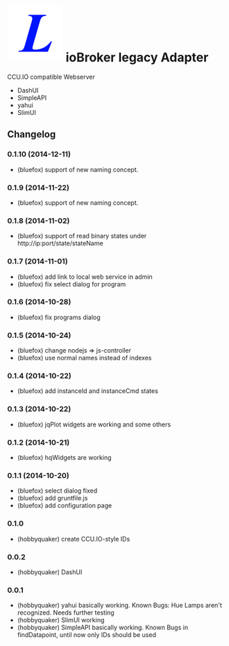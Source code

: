 ![Logo](admin/legacy.png)
ioBroker legacy Adapter
==============

CCU.IO compatible Webserver

* DashUI
* SimpleAPI
* yahui
* SlimUI


## Changelog
### 0.1.10 (2014-12-11)
* (bluefox) support of new naming concept.

### 0.1.9 (2014-11-22)
* (bluefox) support of new naming concept.

### 0.1.8 (2014-11-02)
* (bluefox) support of read binary states under http://ip:port/state/stateName

### 0.1.7 (2014-11-01)
* (bluefox) add link to local web service in admin
* (bluefox) fix select dialog for program

### 0.1.6 (2014-10-28)
* (bluefox) fix programs dialog

### 0.1.5 (2014-10-24)
* (bluefox) change nodejs => js-controller
* (bluefox) use normal names instead of indexes

### 0.1.4 (2014-10-22)
* (bluefox) add instanceId and instanceCmd states

### 0.1.3 (2014-10-22)
* (bluefox) jqPlot widgets are working and some others

### 0.1.2 (2014-10-21)
* (bluefox) hqWidgets are working

### 0.1.1 (2014-10-20)
* (bluefox) select dialog fixed
* (bluefox) add gruntfile.js
* (bluefox) add configuration page

### 0.1.0
* (hobbyquaker) create CCU.IO-style IDs

### 0.0.2
* (hobbyquaker) DashUI

### 0.0.1

* (hobbyquaker) yahui basically working. Known Bugs: Hue Lamps aren't recognized. Needs further testing
* (hobbyquaker) SlimUI working
* (hobbyquaker) SimpleAPI basically working. Known Bugs in findDatapoint, until now only IDs should be used

